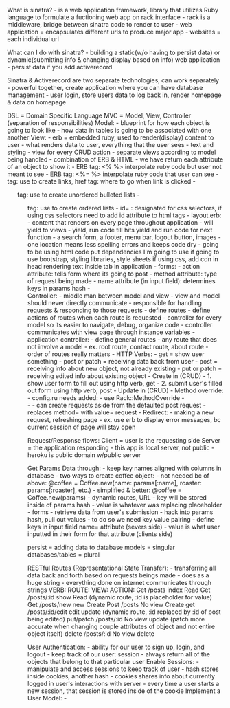 What is sinatra?
    - is a web application framework, library that utilizes Ruby language to formulate a fuctioning web app on rack interface
        - rack is a middleware, bridge between sinatra code to render to user 
    - web application = encapsulates different urls to produce major app
    - websites = each individual url

What can I do with sinatra?
    - building a static(w/o having to persist data) or dynamic(submitting info & changing display based on info) web application
    - persist data if you add activerecord

Sinatra & Activerecord are two separate technologies, can work separately
    - powerful together, create application where you can have database management
    - user login, store users data to log back in, render homepage & data on homepage

DSL = Domain Specific Language
MVC = Model, View, Controller (separation of responsibilities)
    Model:
        - blueprint for how each object is going to look like
        - how data in tables is going to be associated with one another
    View:
        - erb = embedded ruby, used to render(display) content to user
        - what renders data to user, everything that the user sees
        - text and styling
        - view for every CRUD action
        - separate views according to model being handled
        - combination of ERB & HTML
        - we have return each attribute of an object to show it
        - ERB tag: <% %> interpolate ruby code but user not meant to see
        - ERB tag: <%= %> interpolate ruby code that user can see
        - <a> tag: use to create links, href tag: where to go when link is clicked
        - <ul> tag: use to create unordered bulleted lists
        - <ol> tag: use to create ordered lists
        - id= : designated for css selectors, if using css selectors need to add id attribute to html tags
            - layout.erb:
                - content that renders on every page throughout application
                    - will yield to views 
                    - yield, run code till hits yield and run code for next function
                - a search form, a footer, menu bar, logout button, images
                - one location means less spelling errors and keeps code dry
                - <html> going to be using html code
                  <head> put dependencies I'm going to use
                  if going to use bootstrap, styling libraries, style sheets if using css, add cdn in head
                  <title>CoffeeTastingJournal</title> rendering text inside tab in application
        - forms:
            - action attribute: tells form where its going to post
            - method attribute: type of request being made
            - name attribute (in input field): determines keys in params hash
                -  
    Controller:
        - middle man between model and view
            - view and model should never directly communicate
        - responsible for handling requests & responding to those requests
        - define routes
        - define actions of routes when each route is requested
        - controller for every model so its easier to navigate, debug, organize code
        - controller communicates with view page through instance variables
            - application controller:
                - define general routes
                - any route that does not involve a model
                - ex. root route, contact route, about route
                - order of routes really matters
        - HTTP Verbs:
            - get = show user something
            - post or patch = receiving data back from user
                - post = receiving info about new object, not already existing
                - put or patch = receiving edited info about existing object
        - Create in (CRUD)
            - 1. show user form to fill out using http verb, get
            - 2. submit user's filled out form using http verb, post
        - Update in (CRUD)
            - Method override:
                - config.ru needs added:
                    - use Rack::MethodOverride
                - <form action="/coffees/<%= @@coffee.id %>" method="post"> 
                - <input type="hidden" name="_method" value="patch">
                    - can create requests aside from the defaulted post request
                    - replaces method= with value= request
        - Redirect:
            - making a new request, refreshing page
            - ex. use erb to display error messages, bc current session of page will stay open

Request/Response flows:
    Client = user is the requesting side
    Server = the application responding
        - this app is local server, not public
        - heroku is public domain w/public server

Get Params Data through: 
    - keep key names aligned with columns in database
        - two ways to create coffee object:
            - not needed bc of above: @coffee = Coffee.new(name: params[:name], roaster: params[:roaster], etc.)
            - simplified & better: @coffee = Coffee.new(params)
    - dynamic routes, URL
        - key will be stored inside of params hash
        - value is whatever was replacing placeholder
    - forms
        - retrieve data from user's submission
        - hack into params hash, pull out values
        - to do so we need key value pairing
            - define keys in input field name= attribute (severs side)
            - value is what user inputted in their form for that attribute (clients side)

persist = adding data to database
models = singular
databases/tables = plural

RESTful Routes (Representational State Transfer):
    - transferring all data back and forth based on requests beings made
    - does as a huge string
    - everything done on internet communicates through strings
    VERB:       ROUTE:      VIEW:       ACTION:
    Get         /posts      index       Read
    Get         /posts/:id  show        Read (dynamic route, :id is placeholder for value)
    Get         /posts/new  new         Create
    Post        /posts      No view     Create
    get         /posts/:id/edit  edit   update (dynamic route, :id replaced by :id of post being edited)
    put/patch   /posts/:id  No view     update (patch more accurate when changing couple attributes of object and not entire object itself)
    delete      /posts/:id  No view     delete

User Authentication:
    - ability for our user to sign up, login, and logout
    - keep track of our user: session
        - always return all of the objects that belong to that particular user
Enable Sessions:
    - manipulate and access sessions to keep track of user
    - hash stores inside cookies, another hash
        - cookies shares info about currently logged in user's interactions with server
        - every time a user starts a new session, that session is stored inside of the cookie
Implement a User Model:
    - 


